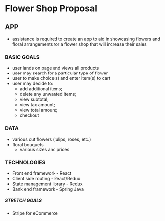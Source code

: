 # Flower Shop Proposal

## APP

- assistance is required to create an app to aid in showcasing flowers and floral arrangements for a flower shop that will increase their sales

### BASIC GOALS

- user lands on page and views all products
- user may search for a particular type of flower
- user to make choice(s) and enter item(s) to cart
- user may decide to:
  - add additional items;
  - delete any unwanted items;
  - view subtotal;
  - view tax amount;
  - view total amount;
  - checkout

### DATA

- various cut flowers (tulips, roses, etc.)
- floral bouquets
  - various sizes and prices

### TECHNOLOGIES

- Front end framework - React
- Client side routing - React/Redux
- State management library - Redux
- Bank end framework - Spring Java

##### STRETCH GOALS

- Stripe for eCommerce
